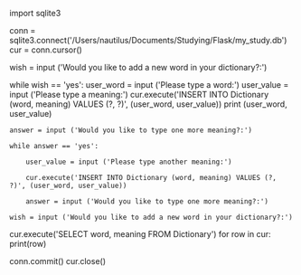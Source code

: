 import sqlite3

conn = sqlite3.connect('/Users/nautilus/Documents/Studying/Flask/my_study.db')
cur = conn.cursor()

wish = input ('Would you like to add a new word in your dictionary?:')

while wish == 'yes':
    user_word = input ('Please type a word:')
    user_value = input ('Please type a meaning:')
    cur.execute('INSERT INTO Dictionary (word, meaning) VALUES (?, ?)', 
    (user_word, user_value))
    print (user_word, user_value)
    

    answer = input ('Would you like to type one more meaning?:')

    while answer == 'yes':  

        user_value = input ('Please type another meaning:')

        cur.execute('INSERT INTO Dictionary (word, meaning) VALUES (?, ?)', (user_word, user_value))

        answer = input ('Would you like to type one more meaning?:')

    wish = input ('Would you like to add a new word in your dictionary?:')

cur.execute('SELECT word, meaning FROM Dictionary')
for row in cur:
     print(row)
        
conn.commit()
cur.close()
